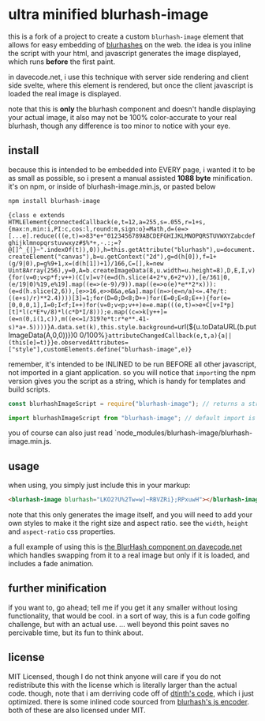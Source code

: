 # ultra minified blurhash-image

this is a fork of a project to create a custom `blurhash-image` element that allows for easy embedding of [blurhashes](https://blurha.sh/) on the web. the idea is you inline the script with your html, and javascript generates the image displayed, which runs **before** the first paint.

in davecode.net, i use this technique with server side rendering and client side svelte, where this element is rendered, but once the client javascript is loaded the real image is displayed.

note that this is **only** the blurhash component and doesn't handle displaying your actual image, it also may not be 100% color-accurate to your real blurhash, though any difference is too minor to notice with your eye.

## install

because this is intended to be embedded into EVERY page, i wanted it to be as small as possible, so i present a manual assisted **1088 byte** minification. it's on npm, or inside of blurhash-image.min.js, or pasted below

```sh
npm install blurhash-image
```

<!-- prettier-ignore -->
`{class e extends HTMLElement{connectedCallback(e,t=12,a=255,s=.055,r=1+s,{max:n,min:i,PI:c,cos:l,round:m,sign:o}=Math,d=(e=>[...e].reduce(((e,t)=>83*e+"0123456789ABCDEFGHIJKLMNOPQRSTUVWXYZabcdefghijklmnopqrstuvwxyz#$%*+,-.:;=?@[]^_{|}~".indexOf(t)),0)),h=this.getAttribute("blurhash"),u=document.createElement("canvas"),b=u.getContext("2d"),g=d(h[0]),f=1+(g/9|0),p=g%9+1,x=(d(h[1])+1)/166,C=[],k=new Uint8Array(256),y=0,A=b.createImageData(8,u.width=u.height=8),D,E,I,v){for(v=0;v<p*f;v++)(C[v]=v?(e=d(h.slice(4+2*v,6+2*v)),[e/361|0,(e/19|0)%19,e%19].map((e=>(e-9)/9)).map((e=>o(e)*e**2*x))):(e=d(h.slice(2,6)),[e>>16,e>>8&a,e&a].map((n=>(e=n/a)<=.4?e/t:((e+s)/r)**2.4))))[3]=1;for(D=0;D<8;D++)for(E=0;E<8;E++){for(e=[0,0,0,1],I=0;I<f;I++)for(v=0;v<p;v++)e=e.map(((e,t)=>e+C[v+I*p][t]*l(c*E*v/8)*l(c*D*I/8)));e.map((c=>k[y++]=(e=n(0,i(1,c)),m((e<=1/319?e*t:r*e**.41-s)*a+.5))))}A.data.set(k),this.style.background=`url(${u.toDataURL(b.putImageData(A,0,0))})0 0/100%`}attributeChangedCallback(e,t,a){a||(this[e]=t)}}e.observedAttributes=["style"],customElements.define("blurhash-image",e)}`

remember, it's intended to be INLINED to be run BEFORE all other javascript, not imported in a giant application. so you will notice that `import`ing the npm version gives you the script as a string, which is handy for templates and build scripts.

```ts
const blurhashImageScript = require("blurhash-image"); // returns a string

import blurhashImageScript from "blurhash-image"; // default import is a string
```

you of course can also just read `node_modules/blurhash-image/blurhash-image.min.js.

## usage

when using, you simply just include this in your markup:

```html
<blurhash-image blurhash="LKO2?U%2Tw=w]~RBVZRi};RPxuwH"></blurhash-image>
```

note that this only generates the image itself, and you will need to add your own styles to make it the right size and aspect ratio. see the `width`, `height` and `aspect-ratio` css properties.

a full example of using this is [the BlurHash component on davecode.net](https://github.com/davecaruso/davecode.net/blob/main/src/lib/components/BlurHash.svelte) which handles swapping from it to a real image but only if it is loaded, and includes a fade animation.

## further minification

if you want to, go ahead; tell me if you get it any smaller without losing functionality, that would be cool. in a sort of way, this is a fun code golfing challenge, but with an actual use. ... well beyond this point saves no percivable time, but its fun to think about.

## license

MIT Licensed, though I do not think anyone will care if you do not redistribute this with the license which is literally larger than the actual code. though, note that i am derriving code off of [dtinth's code](https://github.com/dtinth/blurhash-image), which i just optimized. there is some inlined code sourced from [blurhash's js encoder](https://github.com/woltapp/blurhash/tree/master/TypeScript). both of these are also licensed under MIT.
